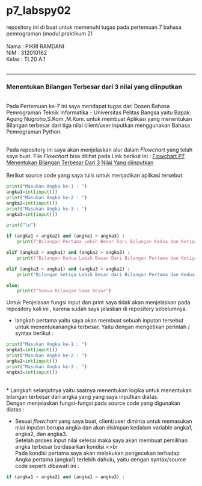 # p7_labspy02
repository ini di buat untuk memenuhi tugas pada pertemuan 7 bahasa pemrograman (modul praktikum 2)<br><br>
Nama    : PIKRI RAMDANI<br>
NIM     : 312010162<br>
Kelas   : TI.20 A.1<br><br>
<hr>


### Menentukan Bilangan Terbesar dari 3 nilai yang diinputkan

<br>
Pada Pertemuan ke-7 ini saya mendapat tugas dari Dosen Bahasa Pemrograman Teknik Informatika - Universitas Pelitas Bangsa yaitu Bapak. Agung Nugroho,S.Kom.,M.Kom. untuk membuat Aplikasi yang menentukan Bilangan terbesar dari tiga nilai client/user inputkan menggunakan Bahasa Pemrograman Python.<br><br>


Pada repository ini saya akan menjelaskan alur dalam *Flowchart* yang telah saya buat. File *Flowchart* bisa dilihat pada Link berikut ini : [Flowchart P7 Menentukan Bilangan Terbesar Dari 3 Nilai Yang diinputkan](flowchart-per7-pikri-ramdani-312010162.pdf)
<br><br>
Berikut source code yang saya tulis untuk menjadikan aplikasi tersebut. 

``` python
print("Masukan Angka ke-1 : ")
angka1=int(input())
print("Masukan Angka ke-2 : ")
angka2=int(input())
print("Masukan Angka ke-3 : ")
angka3=int(input())

print("\n")

if (angka1 > angka2) and (angka1 > angka3) :
    print(f"Bilangan Pertama Lebih Besar Dari Bilangan Kedua dan Ketiga ")

elif (angka2 > angka1) and (angka2 > angka3) :
    print(f"Bilangan Kedua Lebih Besar Dari Bilangan Pertama dan Ketiga ")

elif (angka3 > angka1) and (angka3 > angka2) :
    print("Bilangan ketiga Lebih Besar dari Bilangan Pertama dan Kedua ")

else:
    print(f"Semua Bilangan Sama Besar")
```
Untuk Penjelasan fungsi input dan print saya tidak akan menjelaskan pada repository kali ini , karena sudah saya jelaskan di repository sebelumnya.<br> 

* langkah pertama yaitu saya akan membuat sebuah inputan tersebut untuk menentukanangka terbesar. Yaitu dengan mengetikan perintah / syntax berikut :<br>
``` python
print("Masukan Angka ke-1 : ")
angka1=int(input())
print("Masukan Angka ke-2 : ")
angka2=int(input())
print("Masukan Angka ke-3 : ")
angka3=int(input())
```  
<br>
* Langkah selanjutnya yaitu saatnya menentukan logika untuk menentukan bilangan terbesar dari angka yang yang saya inputkan diatas.<br>
Dengan menjelaskan fungsi-fungsi pada source code yang digunakan diatas :<br> 

* Sesuai *flowchart* yang saya buat, client/user diminta untuk memasukan nilai inputan berupa angka dan akan disimpan kedalam variable angka1, angka2, dan angka3. <br>
Setelah proses input nilai selesai maka saya akan membuat pemilihan angka terbesar berdasarkan kondisi.<>br
<br> Pada kondisi pertama saya akan melakukan pengecekan terhadap Angka pertama (angka1) terlebih dahulu, yaitu dengan syntax/source code seperti dibawah ini :<br>
``` python
if (angka1 > angka2) and (angka1 > angka3) :
``` 
